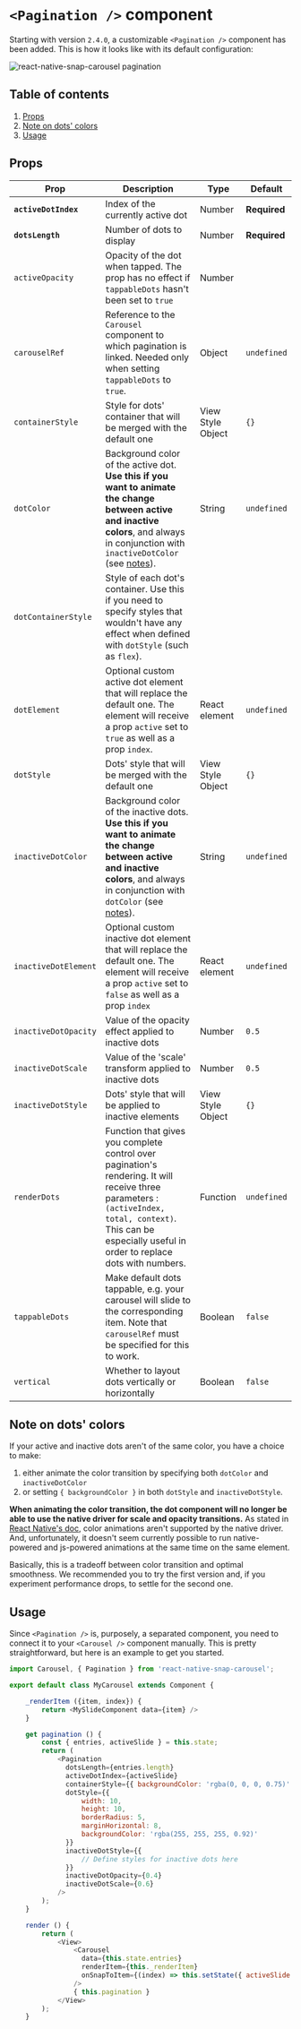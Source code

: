 # `<Pagination />` component

Starting with version `2.4.0`, a customizable `<Pagination />` component has been added. This is how it looks like with its default configuration:

![react-native-snap-carousel pagination](http://i.imgur.com/FLQcGGL.gif)

## Table of contents

1. [Props](#props)
1. [Note on dots' colors](#note-on-dots-colors)
1. [Usage](#usage)

## Props

Prop | Description | Type | Default
------ | ------ | ------ | ------
**`activeDotIndex`** | Index of the currently active dot | Number | **Required**
**`dotsLength`** | Number of dots to display | Number | **Required**
`activeOpacity` | Opacity of the dot when tapped. The prop has no effect if `tappableDots` hasn't been set to `true` | Number
`carouselRef` | Reference to the `Carousel` component to which pagination is linked. Needed only when setting `tappableDots` to `true`. | Object | `undefined`
`containerStyle` | Style for dots' container that will be merged with the default one | View Style Object | `{}`
`dotColor` | Background color of the active dot. **Use this if you want to animate the change between active and inactive colors**, and always in conjunction with `inactiveDotColor` (see [notes](#dots-colors)). | String | `undefined`
`dotContainerStyle` | Style of each dot's container. Use this if you need to specify styles that wouldn't have any effect when defined with `dotStyle` (such as `flex`).
`dotElement` | Optional custom active dot element that will replace the default one. The element will receive a prop `active` set to `true` as well as a prop `index`. | React element | `undefined`
`dotStyle` | Dots' style that will be merged with the default one | View Style Object | `{}`
`inactiveDotColor` | Background color of the inactive dots. **Use this if you want to animate the change between active and inactive colors**, and always in conjunction with `dotColor` (see [notes](#dots-colors)). | String | `undefined`
`inactiveDotElement` | Optional custom inactive dot element that will replace the default one. The element will receive a prop `active` set to `false` as well as a prop `index` | React element | `undefined`
`inactiveDotOpacity` | Value of the opacity effect applied to inactive dots | Number | `0.5`
`inactiveDotScale` | Value of the 'scale' transform applied to inactive dots | Number | `0.5`
`inactiveDotStyle` | Dots' style that will be applied to inactive elements | View Style Object | `{}`
`renderDots` | Function that gives you complete control over pagination's rendering. It will receive three parameters : `(activeIndex, total, context)`. This can be especially useful in order to replace dots with numbers. | Function | `undefined`
`tappableDots` | Make default dots tappable, e.g. your carousel will slide to the corresponding item. Note that `carouselRef` must be specified for this to work. | Boolean | `false`
`vertical` | Whether to layout dots vertically or horizontally | Boolean | `false`

## Note on dots' colors
If your active and inactive dots aren't of the same color, you have a choice to make:
1. either animate the color transition by specifying both `dotColor` and `inactiveDotColor`
1. or setting `{ backgroundColor }` in both `dotStyle` and `inactiveDotStyle`.

**When animating the color transition, the dot component will no longer be able to use the native driver for scale and opacity transitions.** As stated in [React Native's doc](https://facebook.github.io/react-native/docs/animations.html#caveats), color animations aren't supported by the native driver. And, unfortunately, it doesn't seem currently possible to run native-powered and js-powered animations at the same time on the same element.

Basically, this is a tradeoff between color transition and optimal smoothness. We recommended you to try the first version and, if you experiment performance drops, to settle for the second one.

## Usage

Since `<Pagination />` is, purposely, a separated component, you need to connect it to your `<Carousel />` component manually. This is pretty straightforward, but here is an example to get you started.

```javascript
import Carousel, { Pagination } from 'react-native-snap-carousel';

export default class MyCarousel extends Component {

    _renderItem ({item, index}) {
        return <MySlideComponent data={item} />
    }

    get pagination () {
        const { entries, activeSlide } = this.state;
        return (
            <Pagination
              dotsLength={entries.length}
              activeDotIndex={activeSlide}
              containerStyle={{ backgroundColor: 'rgba(0, 0, 0, 0.75)' }}
              dotStyle={{
                  width: 10,
                  height: 10,
                  borderRadius: 5,
                  marginHorizontal: 8,
                  backgroundColor: 'rgba(255, 255, 255, 0.92)'
              }}
              inactiveDotStyle={{
                  // Define styles for inactive dots here
              }}
              inactiveDotOpacity={0.4}
              inactiveDotScale={0.6}
            />
        );
    }

    render () {
        return (
            <View>
                <Carousel
                  data={this.state.entries}
                  renderItem={this._renderItem}
                  onSnapToItem={(index) => this.setState({ activeSlide: index }) }
                />
                { this.pagination }
            </View>
        );
    }
```

